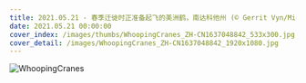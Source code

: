 ```yaml
---
title: 2021.05.21 - 春季迁徙时正准备起飞的美洲鹤，南达科他州 (© Gerrit Vyn/Minden Pictures)
date: 2021.05.21 00:00:00
cover_index: /images/thumbs/WhoopingCranes_ZH-CN1637048842_533x300.jpg
cover_detail: /images/WhoopingCranes_ZH-CN1637048842_1920x1080.jpg
---
```


![WhoopingCranes](/images/WhoopingCranes_ZH-CN1637048842_1920x1080.jpg)
